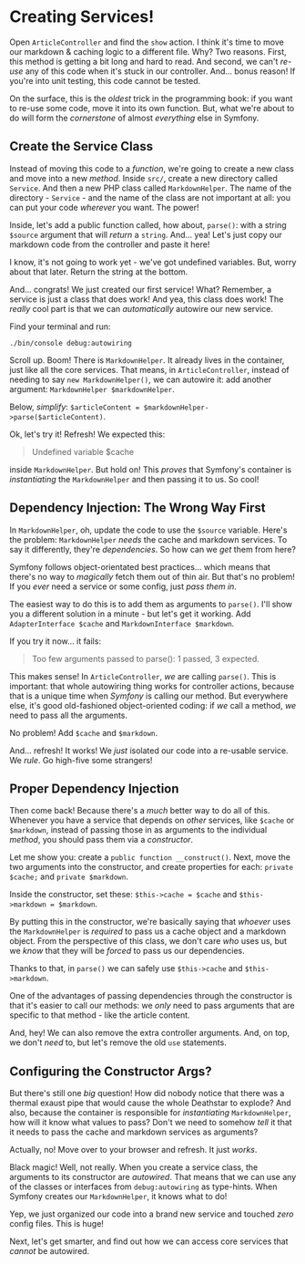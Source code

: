 # Creating Services!

Open `ArticleController` and find the `show` action. I think it's time to move
our markdown & caching logic to a different file. Why? Two reasons. First, this
method is getting a bit long and hard to read. And second, we can't *re-use* any
of this code when it's stuck in our controller. And... bonus reason! If you're into
unit testing, this code cannot be tested.

On the surface, this is the *oldest* trick in the programming book: if you want to
re-use some code, move it into its own function. But, what we're about to do will
form the *cornerstone* of almost *everything* else in Symfony.

## Create the Service Class

Instead of moving this code to a *function*, we're going to create a new class and
move into a new *method*. Inside `src/`, create a new directory called `Service`.
And then a new PHP class called `MarkdownHelper`. The name of the directory - `Service` -
and the name of the class are not important at all: you can put your code *wherever*
you want. The power!

Inside, let's add a public function called, how about, `parse()`: with a string
`$source` argument that will *return* a `string`. And... yea! Let's just copy our
markdown code from the controller and paste it here!

I know, it's not going to work yet - we've got undefined variables. But, worry about
that later. Return the string at the bottom.

And... congrats! We just created our first service! What? Remember, a service
is just a class that does work! And yea, this class does work! The *really* cool
part is that we can *automatically* autowire our new service.

Find your terminal and run:

```terminal
./bin/console debug:autowiring
```

Scroll up. Boom! There is `MarkdownHelper`. It already lives in the container, just
like all the core services. That means, in `ArticleController`, instead of needing
to say `new MarkdownHelper()`, we can autowire it: add another argument: `MarkdownHelper $markdownHelper`.

Below, *simplify*: `$articleContent = $markdownHelper->parse($articleContent)`.

Ok, let's try it! Refresh! We expected this:

> Undefined variable $cache

inside `MarkdownHelper`. But hold on! This *proves* that Symfony's container is
*instantiating* the `MarkdownHelper` and then passing it to us. So cool!

## Dependency Injection: The Wrong Way First

In `MarkdownHelper`, oh, update the code to use the `$source` variable. Here's the
problem: `MarkdownHelper` *needs* the cache and markdown services. To say it differently,
they're *dependencies*. So how can we *get* them from here?

Symfony follows object-orientated best practices... which means that there's no
way to *magically* fetch them out of thin air. But that's no problem! If you *ever*
need a service or some config, just *pass them in*.

The easiest way to do this is to add them as arguments to `parse()`. I'll show you
a different solution in a minute - but let's get it working. Add
`AdapterInterface $cache` and `MarkdownInterface $markdown`.

If you try it now... it fails:

> Too few arguments passed to parse(): 1 passed, 3 expected.

This makes sense! In `ArticleController`, *we* are calling `parse()`. This is important:
that whole autowiring thing works for controller actions, because that is a unique
time when *Symfony* is calling our method. But everywhere else, it's good old-fashioned
object-oriented coding: if *we* call a method, *we* need to pass all the arguments.

No problem! Add `$cache` and `$markdown`.

And... refresh! It works! We *just* isolated our code into a re-usable service.
We *rule*. Go high-five some strangers!

## Proper Dependency Injection

Then come back! Because there's a *much* better way to do all of this. Whenever you
have a service that depends on *other* services, like `$cache` or `$markdown`, instead
of passing those in as arguments to the individual *method*, you should pass them
via a *constructor*.

Let me show you: create a `public function __construct()`. Next, move the two arguments
into the constructor, and create properties for each: `private $cache;` and
`private $markdown`.

Inside the constructor, set these: `$this->cache = $cache` and `$this->markdown = $markdown`.

By putting this in the constructor, we're basically saying that *whoever* uses
the `MarkdownHelper` is *required* to pass us a cache object and a markdown object.
From the perspective of this class, we don't care *who* uses us, but we *know*
that they will be *forced* to pass us our dependencies.

Thanks to that, in `parse()` we can safely use `$this->cache` and `$this->markdown`.

One of the advantages of passing dependencies through the constructor is that it's
easier to call our methods: we *only* need to pass arguments that are specific
to that method - like the article content.

And, hey! We can also remove the extra controller arguments. And, on top, we don't
*need* to, but let's remove the old `use` statements.

## Configuring the Constructor Args?

But there's still one *big* question! How did nobody notice that there was a
thermal exaust pipe that would cause the whole Deathstar to explode? And also,
because the container is responsible for *instantiating* `MarkdownHelper`, how
will it know what values to pass? Don't we need to somehow *tell* it that it needs
to pass the cache and markdown services as arguments?

Actually, no! Move over to your browser and refresh. It just *works*.

Black magic! Well, not really. When you create a service class, the arguments to
its constructor are *autowired*. That means that we can use any of the classes
or interfaces from `debug:autowiring` as type-hints. When Symfony creates our
`MarkdownHelper`, it knows what to do!

Yep, we just organized our code into a brand new service and touched *zero* config
files. This is huge!

Next, let's get smarter, and find out how we can access core services that *cannot*
be autowired.
